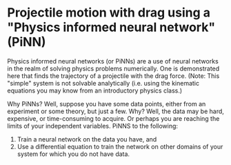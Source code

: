 # Projectile motion with drag using a "Physics informed neural network" (PiNN)

Physics informed neural networks (or PiNNs) are a use of neural networks in the realm of solving physics problems numerically. One is demonstrated here that finds the trajectory of a projectile with the drag force.  (Note: This "simple" system is not solvable analytically (i.e. using the kinematic equations you may know from an introductory physics class.)

Why PiNNs? Well, suppose you have some data points, either from an experiment or some theory, but just a few. Why? Well, the data may be hard, expensive, or time-consuming to acquire. Or perhaps you are reaching the limits of your independent variables.  PiNNS to the following:

 1. Train a neural network on the data you have, and
 1. Use a differential equation to train the network on other domains of your system for which you do not have data.